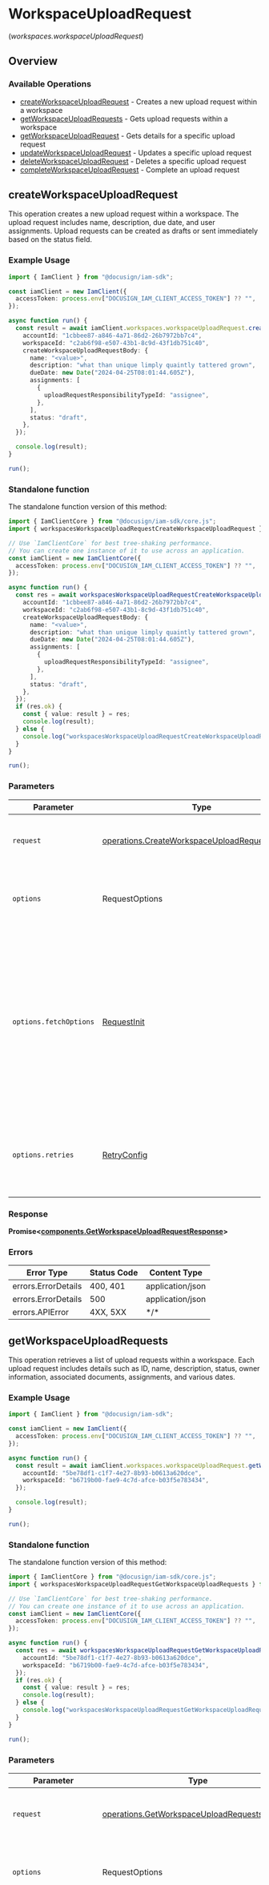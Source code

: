 # WorkspaceUploadRequest
(*workspaces.workspaceUploadRequest*)

## Overview

### Available Operations

* [createWorkspaceUploadRequest](#createworkspaceuploadrequest) - Creates a new upload request within a workspace
* [getWorkspaceUploadRequests](#getworkspaceuploadrequests) - Gets upload requests within a workspace
* [getWorkspaceUploadRequest](#getworkspaceuploadrequest) - Gets details for a specific upload request
* [updateWorkspaceUploadRequest](#updateworkspaceuploadrequest) - Updates a specific upload request
* [deleteWorkspaceUploadRequest](#deleteworkspaceuploadrequest) - Deletes a specific upload request
* [completeWorkspaceUploadRequest](#completeworkspaceuploadrequest) - Complete an upload request

## createWorkspaceUploadRequest

This operation creates a new upload request within a workspace. The upload request includes name, description, due date, and user assignments. Upload requests can be created as drafts or sent immediately based on the status field.

### Example Usage

<!-- UsageSnippet language="typescript" operationID="createWorkspaceUploadRequest" method="post" path="/v1/accounts/{accountId}/workspaces/{workspaceId}/upload-requests" -->
```typescript
import { IamClient } from "@docusign/iam-sdk";

const iamClient = new IamClient({
  accessToken: process.env["DOCUSIGN_IAM_CLIENT_ACCESS_TOKEN"] ?? "",
});

async function run() {
  const result = await iamClient.workspaces.workspaceUploadRequest.createWorkspaceUploadRequest({
    accountId: "1cbbee87-a846-4a71-86d2-26b7972bb7c4",
    workspaceId: "c2ab6f98-e507-43b1-8c9d-43f1db751c40",
    createWorkspaceUploadRequestBody: {
      name: "<value>",
      description: "what than unique limply quaintly tattered grown",
      dueDate: new Date("2024-04-25T08:01:44.605Z"),
      assignments: [
        {
          uploadRequestResponsibilityTypeId: "assignee",
        },
      ],
      status: "draft",
    },
  });

  console.log(result);
}

run();
```

### Standalone function

The standalone function version of this method:

```typescript
import { IamClientCore } from "@docusign/iam-sdk/core.js";
import { workspacesWorkspaceUploadRequestCreateWorkspaceUploadRequest } from "@docusign/iam-sdk/funcs/workspacesWorkspaceUploadRequestCreateWorkspaceUploadRequest.js";

// Use `IamClientCore` for best tree-shaking performance.
// You can create one instance of it to use across an application.
const iamClient = new IamClientCore({
  accessToken: process.env["DOCUSIGN_IAM_CLIENT_ACCESS_TOKEN"] ?? "",
});

async function run() {
  const res = await workspacesWorkspaceUploadRequestCreateWorkspaceUploadRequest(iamClient, {
    accountId: "1cbbee87-a846-4a71-86d2-26b7972bb7c4",
    workspaceId: "c2ab6f98-e507-43b1-8c9d-43f1db751c40",
    createWorkspaceUploadRequestBody: {
      name: "<value>",
      description: "what than unique limply quaintly tattered grown",
      dueDate: new Date("2024-04-25T08:01:44.605Z"),
      assignments: [
        {
          uploadRequestResponsibilityTypeId: "assignee",
        },
      ],
      status: "draft",
    },
  });
  if (res.ok) {
    const { value: result } = res;
    console.log(result);
  } else {
    console.log("workspacesWorkspaceUploadRequestCreateWorkspaceUploadRequest failed:", res.error);
  }
}

run();
```

### Parameters

| Parameter                                                                                                                                                                      | Type                                                                                                                                                                           | Required                                                                                                                                                                       | Description                                                                                                                                                                    |
| ------------------------------------------------------------------------------------------------------------------------------------------------------------------------------ | ------------------------------------------------------------------------------------------------------------------------------------------------------------------------------ | ------------------------------------------------------------------------------------------------------------------------------------------------------------------------------ | ------------------------------------------------------------------------------------------------------------------------------------------------------------------------------ |
| `request`                                                                                                                                                                      | [operations.CreateWorkspaceUploadRequestRequest](../../models/operations/createworkspaceuploadrequestrequest.md)                                                               | :heavy_check_mark:                                                                                                                                                             | The request object to use for the request.                                                                                                                                     |
| `options`                                                                                                                                                                      | RequestOptions                                                                                                                                                                 | :heavy_minus_sign:                                                                                                                                                             | Used to set various options for making HTTP requests.                                                                                                                          |
| `options.fetchOptions`                                                                                                                                                         | [RequestInit](https://developer.mozilla.org/en-US/docs/Web/API/Request/Request#options)                                                                                        | :heavy_minus_sign:                                                                                                                                                             | Options that are passed to the underlying HTTP request. This can be used to inject extra headers for examples. All `Request` options, except `method` and `body`, are allowed. |
| `options.retries`                                                                                                                                                              | [RetryConfig](../../lib/utils/retryconfig.md)                                                                                                                                  | :heavy_minus_sign:                                                                                                                                                             | Enables retrying HTTP requests under certain failure conditions.                                                                                                               |

### Response

**Promise\<[components.GetWorkspaceUploadRequestResponse](../../models/components/getworkspaceuploadrequestresponse.md)\>**

### Errors

| Error Type          | Status Code         | Content Type        |
| ------------------- | ------------------- | ------------------- |
| errors.ErrorDetails | 400, 401            | application/json    |
| errors.ErrorDetails | 500                 | application/json    |
| errors.APIError     | 4XX, 5XX            | \*/\*               |

## getWorkspaceUploadRequests

This operation retrieves a list of upload requests within a workspace. Each upload request includes details such as ID, name, description, status, owner information, associated documents, assignments, and various dates.

### Example Usage

<!-- UsageSnippet language="typescript" operationID="getWorkspaceUploadRequests" method="get" path="/v1/accounts/{accountId}/workspaces/{workspaceId}/upload-requests" -->
```typescript
import { IamClient } from "@docusign/iam-sdk";

const iamClient = new IamClient({
  accessToken: process.env["DOCUSIGN_IAM_CLIENT_ACCESS_TOKEN"] ?? "",
});

async function run() {
  const result = await iamClient.workspaces.workspaceUploadRequest.getWorkspaceUploadRequests({
    accountId: "5be78df1-c1f7-4e27-8b93-b0613a620dce",
    workspaceId: "b6719b00-fae9-4c7d-afce-b03f5e783434",
  });

  console.log(result);
}

run();
```

### Standalone function

The standalone function version of this method:

```typescript
import { IamClientCore } from "@docusign/iam-sdk/core.js";
import { workspacesWorkspaceUploadRequestGetWorkspaceUploadRequests } from "@docusign/iam-sdk/funcs/workspacesWorkspaceUploadRequestGetWorkspaceUploadRequests.js";

// Use `IamClientCore` for best tree-shaking performance.
// You can create one instance of it to use across an application.
const iamClient = new IamClientCore({
  accessToken: process.env["DOCUSIGN_IAM_CLIENT_ACCESS_TOKEN"] ?? "",
});

async function run() {
  const res = await workspacesWorkspaceUploadRequestGetWorkspaceUploadRequests(iamClient, {
    accountId: "5be78df1-c1f7-4e27-8b93-b0613a620dce",
    workspaceId: "b6719b00-fae9-4c7d-afce-b03f5e783434",
  });
  if (res.ok) {
    const { value: result } = res;
    console.log(result);
  } else {
    console.log("workspacesWorkspaceUploadRequestGetWorkspaceUploadRequests failed:", res.error);
  }
}

run();
```

### Parameters

| Parameter                                                                                                                                                                      | Type                                                                                                                                                                           | Required                                                                                                                                                                       | Description                                                                                                                                                                    |
| ------------------------------------------------------------------------------------------------------------------------------------------------------------------------------ | ------------------------------------------------------------------------------------------------------------------------------------------------------------------------------ | ------------------------------------------------------------------------------------------------------------------------------------------------------------------------------ | ------------------------------------------------------------------------------------------------------------------------------------------------------------------------------ |
| `request`                                                                                                                                                                      | [operations.GetWorkspaceUploadRequestsRequest](../../models/operations/getworkspaceuploadrequestsrequest.md)                                                                   | :heavy_check_mark:                                                                                                                                                             | The request object to use for the request.                                                                                                                                     |
| `options`                                                                                                                                                                      | RequestOptions                                                                                                                                                                 | :heavy_minus_sign:                                                                                                                                                             | Used to set various options for making HTTP requests.                                                                                                                          |
| `options.fetchOptions`                                                                                                                                                         | [RequestInit](https://developer.mozilla.org/en-US/docs/Web/API/Request/Request#options)                                                                                        | :heavy_minus_sign:                                                                                                                                                             | Options that are passed to the underlying HTTP request. This can be used to inject extra headers for examples. All `Request` options, except `method` and `body`, are allowed. |
| `options.retries`                                                                                                                                                              | [RetryConfig](../../lib/utils/retryconfig.md)                                                                                                                                  | :heavy_minus_sign:                                                                                                                                                             | Enables retrying HTTP requests under certain failure conditions.                                                                                                               |

### Response

**Promise\<[components.GetWorkspaceUploadRequestsResponse](../../models/components/getworkspaceuploadrequestsresponse.md)\>**

### Errors

| Error Type          | Status Code         | Content Type        |
| ------------------- | ------------------- | ------------------- |
| errors.ErrorDetails | 400, 401            | application/json    |
| errors.ErrorDetails | 500                 | application/json    |
| errors.APIError     | 4XX, 5XX            | \*/\*               |

## getWorkspaceUploadRequest

This operation retrieves details about a specific upload request within a workspace. The response includes comprehensive information about the upload request including status, assigned users, associated documents, owner details, and various dates.

### Example Usage

<!-- UsageSnippet language="typescript" operationID="getWorkspaceUploadRequest" method="get" path="/v1/accounts/{accountId}/workspaces/{workspaceId}/upload-requests/{uploadRequestId}" -->
```typescript
import { IamClient } from "@docusign/iam-sdk";

const iamClient = new IamClient({
  accessToken: process.env["DOCUSIGN_IAM_CLIENT_ACCESS_TOKEN"] ?? "",
});

async function run() {
  const result = await iamClient.workspaces.workspaceUploadRequest.getWorkspaceUploadRequest({
    accountId: "7c24b49f-1dcd-49f1-be71-5b7d65118ca4",
    workspaceId: "0d068551-32a6-491f-8107-a554d3760bc6",
    uploadRequestId: "291c9759-17f1-4e96-8db4-c006050dc1c8",
  });

  console.log(result);
}

run();
```

### Standalone function

The standalone function version of this method:

```typescript
import { IamClientCore } from "@docusign/iam-sdk/core.js";
import { workspacesWorkspaceUploadRequestGetWorkspaceUploadRequest } from "@docusign/iam-sdk/funcs/workspacesWorkspaceUploadRequestGetWorkspaceUploadRequest.js";

// Use `IamClientCore` for best tree-shaking performance.
// You can create one instance of it to use across an application.
const iamClient = new IamClientCore({
  accessToken: process.env["DOCUSIGN_IAM_CLIENT_ACCESS_TOKEN"] ?? "",
});

async function run() {
  const res = await workspacesWorkspaceUploadRequestGetWorkspaceUploadRequest(iamClient, {
    accountId: "7c24b49f-1dcd-49f1-be71-5b7d65118ca4",
    workspaceId: "0d068551-32a6-491f-8107-a554d3760bc6",
    uploadRequestId: "291c9759-17f1-4e96-8db4-c006050dc1c8",
  });
  if (res.ok) {
    const { value: result } = res;
    console.log(result);
  } else {
    console.log("workspacesWorkspaceUploadRequestGetWorkspaceUploadRequest failed:", res.error);
  }
}

run();
```

### Parameters

| Parameter                                                                                                                                                                      | Type                                                                                                                                                                           | Required                                                                                                                                                                       | Description                                                                                                                                                                    |
| ------------------------------------------------------------------------------------------------------------------------------------------------------------------------------ | ------------------------------------------------------------------------------------------------------------------------------------------------------------------------------ | ------------------------------------------------------------------------------------------------------------------------------------------------------------------------------ | ------------------------------------------------------------------------------------------------------------------------------------------------------------------------------ |
| `request`                                                                                                                                                                      | [operations.GetWorkspaceUploadRequestRequest](../../models/operations/getworkspaceuploadrequestrequest.md)                                                                     | :heavy_check_mark:                                                                                                                                                             | The request object to use for the request.                                                                                                                                     |
| `options`                                                                                                                                                                      | RequestOptions                                                                                                                                                                 | :heavy_minus_sign:                                                                                                                                                             | Used to set various options for making HTTP requests.                                                                                                                          |
| `options.fetchOptions`                                                                                                                                                         | [RequestInit](https://developer.mozilla.org/en-US/docs/Web/API/Request/Request#options)                                                                                        | :heavy_minus_sign:                                                                                                                                                             | Options that are passed to the underlying HTTP request. This can be used to inject extra headers for examples. All `Request` options, except `method` and `body`, are allowed. |
| `options.retries`                                                                                                                                                              | [RetryConfig](../../lib/utils/retryconfig.md)                                                                                                                                  | :heavy_minus_sign:                                                                                                                                                             | Enables retrying HTTP requests under certain failure conditions.                                                                                                               |

### Response

**Promise\<[components.GetWorkspaceUploadRequestResponse](../../models/components/getworkspaceuploadrequestresponse.md)\>**

### Errors

| Error Type          | Status Code         | Content Type        |
| ------------------- | ------------------- | ------------------- |
| errors.ErrorDetails | 400, 401            | application/json    |
| errors.ErrorDetails | 500                 | application/json    |
| errors.APIError     | 4XX, 5XX            | \*/\*               |

## updateWorkspaceUploadRequest

This operation updates a specific upload request within a workspace. Only draft upload requests can be edited. The editable fields are name, description, due date, and status. Status changes are restricted - only transitions from draft to in_progress are allowed. Attempting to update a non-draft upload request will result in an INVALID_STATUS error. Attempting an invalid status change will result in an INVALID_STATUS_CHANGE error.

### Example Usage

<!-- UsageSnippet language="typescript" operationID="updateWorkspaceUploadRequest" method="put" path="/v1/accounts/{accountId}/workspaces/{workspaceId}/upload-requests/{uploadRequestId}" -->
```typescript
import { IamClient } from "@docusign/iam-sdk";

const iamClient = new IamClient({
  accessToken: process.env["DOCUSIGN_IAM_CLIENT_ACCESS_TOKEN"] ?? "",
});

async function run() {
  const result = await iamClient.workspaces.workspaceUploadRequest.updateWorkspaceUploadRequest({
    accountId: "caf60771-df4b-4068-9ca5-0e088e4b6ebc",
    workspaceId: "da4b7335-e975-49b8-9307-923a86c3b10f",
    uploadRequestId: "5d8c2cfe-7346-46e3-a188-681b6aadfcc3",
    updateWorkspaceUploadRequestBody: {
      name: "<value>",
      description: "at providence phew furthermore save digitize than how circa never",
      status: "overdue",
      dueDate: "<value>",
    },
  });

  console.log(result);
}

run();
```

### Standalone function

The standalone function version of this method:

```typescript
import { IamClientCore } from "@docusign/iam-sdk/core.js";
import { workspacesWorkspaceUploadRequestUpdateWorkspaceUploadRequest } from "@docusign/iam-sdk/funcs/workspacesWorkspaceUploadRequestUpdateWorkspaceUploadRequest.js";

// Use `IamClientCore` for best tree-shaking performance.
// You can create one instance of it to use across an application.
const iamClient = new IamClientCore({
  accessToken: process.env["DOCUSIGN_IAM_CLIENT_ACCESS_TOKEN"] ?? "",
});

async function run() {
  const res = await workspacesWorkspaceUploadRequestUpdateWorkspaceUploadRequest(iamClient, {
    accountId: "caf60771-df4b-4068-9ca5-0e088e4b6ebc",
    workspaceId: "da4b7335-e975-49b8-9307-923a86c3b10f",
    uploadRequestId: "5d8c2cfe-7346-46e3-a188-681b6aadfcc3",
    updateWorkspaceUploadRequestBody: {
      name: "<value>",
      description: "at providence phew furthermore save digitize than how circa never",
      status: "overdue",
      dueDate: "<value>",
    },
  });
  if (res.ok) {
    const { value: result } = res;
    console.log(result);
  } else {
    console.log("workspacesWorkspaceUploadRequestUpdateWorkspaceUploadRequest failed:", res.error);
  }
}

run();
```

### Parameters

| Parameter                                                                                                                                                                      | Type                                                                                                                                                                           | Required                                                                                                                                                                       | Description                                                                                                                                                                    |
| ------------------------------------------------------------------------------------------------------------------------------------------------------------------------------ | ------------------------------------------------------------------------------------------------------------------------------------------------------------------------------ | ------------------------------------------------------------------------------------------------------------------------------------------------------------------------------ | ------------------------------------------------------------------------------------------------------------------------------------------------------------------------------ |
| `request`                                                                                                                                                                      | [operations.UpdateWorkspaceUploadRequestRequest](../../models/operations/updateworkspaceuploadrequestrequest.md)                                                               | :heavy_check_mark:                                                                                                                                                             | The request object to use for the request.                                                                                                                                     |
| `options`                                                                                                                                                                      | RequestOptions                                                                                                                                                                 | :heavy_minus_sign:                                                                                                                                                             | Used to set various options for making HTTP requests.                                                                                                                          |
| `options.fetchOptions`                                                                                                                                                         | [RequestInit](https://developer.mozilla.org/en-US/docs/Web/API/Request/Request#options)                                                                                        | :heavy_minus_sign:                                                                                                                                                             | Options that are passed to the underlying HTTP request. This can be used to inject extra headers for examples. All `Request` options, except `method` and `body`, are allowed. |
| `options.retries`                                                                                                                                                              | [RetryConfig](../../lib/utils/retryconfig.md)                                                                                                                                  | :heavy_minus_sign:                                                                                                                                                             | Enables retrying HTTP requests under certain failure conditions.                                                                                                               |

### Response

**Promise\<[components.GetWorkspaceUploadRequestResponse](../../models/components/getworkspaceuploadrequestresponse.md)\>**

### Errors

| Error Type          | Status Code         | Content Type        |
| ------------------- | ------------------- | ------------------- |
| errors.ErrorDetails | 400, 401            | application/json    |
| errors.ErrorDetails | 500                 | application/json    |
| errors.APIError     | 4XX, 5XX            | \*/\*               |

## deleteWorkspaceUploadRequest

This operation deletes a specific upload request within a workspace. Upload requests cannot be deleted if they are complete or have associated documents.

### Example Usage

<!-- UsageSnippet language="typescript" operationID="deleteWorkspaceUploadRequest" method="delete" path="/v1/accounts/{accountId}/workspaces/{workspaceId}/upload-requests/{uploadRequestId}" -->
```typescript
import { IamClient } from "@docusign/iam-sdk";

const iamClient = new IamClient({
  accessToken: process.env["DOCUSIGN_IAM_CLIENT_ACCESS_TOKEN"] ?? "",
});

async function run() {
  await iamClient.workspaces.workspaceUploadRequest.deleteWorkspaceUploadRequest({
    accountId: "4911c672-2369-401a-b334-65cc19aa9316",
    workspaceId: "1886fee0-c032-4423-a512-78c15992cb4d",
    uploadRequestId: "81d3b642-96bd-4b5e-822b-5a5ebc552ab2",
  });


}

run();
```

### Standalone function

The standalone function version of this method:

```typescript
import { IamClientCore } from "@docusign/iam-sdk/core.js";
import { workspacesWorkspaceUploadRequestDeleteWorkspaceUploadRequest } from "@docusign/iam-sdk/funcs/workspacesWorkspaceUploadRequestDeleteWorkspaceUploadRequest.js";

// Use `IamClientCore` for best tree-shaking performance.
// You can create one instance of it to use across an application.
const iamClient = new IamClientCore({
  accessToken: process.env["DOCUSIGN_IAM_CLIENT_ACCESS_TOKEN"] ?? "",
});

async function run() {
  const res = await workspacesWorkspaceUploadRequestDeleteWorkspaceUploadRequest(iamClient, {
    accountId: "4911c672-2369-401a-b334-65cc19aa9316",
    workspaceId: "1886fee0-c032-4423-a512-78c15992cb4d",
    uploadRequestId: "81d3b642-96bd-4b5e-822b-5a5ebc552ab2",
  });
  if (res.ok) {
    const { value: result } = res;
    
  } else {
    console.log("workspacesWorkspaceUploadRequestDeleteWorkspaceUploadRequest failed:", res.error);
  }
}

run();
```

### Parameters

| Parameter                                                                                                                                                                      | Type                                                                                                                                                                           | Required                                                                                                                                                                       | Description                                                                                                                                                                    |
| ------------------------------------------------------------------------------------------------------------------------------------------------------------------------------ | ------------------------------------------------------------------------------------------------------------------------------------------------------------------------------ | ------------------------------------------------------------------------------------------------------------------------------------------------------------------------------ | ------------------------------------------------------------------------------------------------------------------------------------------------------------------------------ |
| `request`                                                                                                                                                                      | [operations.DeleteWorkspaceUploadRequestRequest](../../models/operations/deleteworkspaceuploadrequestrequest.md)                                                               | :heavy_check_mark:                                                                                                                                                             | The request object to use for the request.                                                                                                                                     |
| `options`                                                                                                                                                                      | RequestOptions                                                                                                                                                                 | :heavy_minus_sign:                                                                                                                                                             | Used to set various options for making HTTP requests.                                                                                                                          |
| `options.fetchOptions`                                                                                                                                                         | [RequestInit](https://developer.mozilla.org/en-US/docs/Web/API/Request/Request#options)                                                                                        | :heavy_minus_sign:                                                                                                                                                             | Options that are passed to the underlying HTTP request. This can be used to inject extra headers for examples. All `Request` options, except `method` and `body`, are allowed. |
| `options.retries`                                                                                                                                                              | [RetryConfig](../../lib/utils/retryconfig.md)                                                                                                                                  | :heavy_minus_sign:                                                                                                                                                             | Enables retrying HTTP requests under certain failure conditions.                                                                                                               |

### Response

**Promise\<void\>**

### Errors

| Error Type          | Status Code         | Content Type        |
| ------------------- | ------------------- | ------------------- |
| errors.ErrorDetails | 400, 401            | application/json    |
| errors.ErrorDetails | 500                 | application/json    |
| errors.APIError     | 4XX, 5XX            | \*/\*               |

## completeWorkspaceUploadRequest

This operation completes a specific upload request within a workspace and is intended to be called by the user completing the upload request. Only upload requests that are in progress can be completed.

### Example Usage

<!-- UsageSnippet language="typescript" operationID="completeWorkspaceUploadRequest" method="post" path="/v1/accounts/{accountId}/workspaces/{workspaceId}/upload-requests/{uploadRequestId}/actions/complete" -->
```typescript
import { IamClient } from "@docusign/iam-sdk";

const iamClient = new IamClient({
  accessToken: process.env["DOCUSIGN_IAM_CLIENT_ACCESS_TOKEN"] ?? "",
});

async function run() {
  await iamClient.workspaces.workspaceUploadRequest.completeWorkspaceUploadRequest({
    accountId: "66e3adbf-237a-4dc6-a239-f5b562487126",
    workspaceId: "d44b9cea-0e4e-45ec-8c2f-4e0ce9729584",
    uploadRequestId: "ecdb900d-7e60-4a2c-8e83-0252dc622fcb",
  });


}

run();
```

### Standalone function

The standalone function version of this method:

```typescript
import { IamClientCore } from "@docusign/iam-sdk/core.js";
import { workspacesWorkspaceUploadRequestCompleteWorkspaceUploadRequest } from "@docusign/iam-sdk/funcs/workspacesWorkspaceUploadRequestCompleteWorkspaceUploadRequest.js";

// Use `IamClientCore` for best tree-shaking performance.
// You can create one instance of it to use across an application.
const iamClient = new IamClientCore({
  accessToken: process.env["DOCUSIGN_IAM_CLIENT_ACCESS_TOKEN"] ?? "",
});

async function run() {
  const res = await workspacesWorkspaceUploadRequestCompleteWorkspaceUploadRequest(iamClient, {
    accountId: "66e3adbf-237a-4dc6-a239-f5b562487126",
    workspaceId: "d44b9cea-0e4e-45ec-8c2f-4e0ce9729584",
    uploadRequestId: "ecdb900d-7e60-4a2c-8e83-0252dc622fcb",
  });
  if (res.ok) {
    const { value: result } = res;
    
  } else {
    console.log("workspacesWorkspaceUploadRequestCompleteWorkspaceUploadRequest failed:", res.error);
  }
}

run();
```

### Parameters

| Parameter                                                                                                                                                                      | Type                                                                                                                                                                           | Required                                                                                                                                                                       | Description                                                                                                                                                                    |
| ------------------------------------------------------------------------------------------------------------------------------------------------------------------------------ | ------------------------------------------------------------------------------------------------------------------------------------------------------------------------------ | ------------------------------------------------------------------------------------------------------------------------------------------------------------------------------ | ------------------------------------------------------------------------------------------------------------------------------------------------------------------------------ |
| `request`                                                                                                                                                                      | [operations.CompleteWorkspaceUploadRequestRequest](../../models/operations/completeworkspaceuploadrequestrequest.md)                                                           | :heavy_check_mark:                                                                                                                                                             | The request object to use for the request.                                                                                                                                     |
| `options`                                                                                                                                                                      | RequestOptions                                                                                                                                                                 | :heavy_minus_sign:                                                                                                                                                             | Used to set various options for making HTTP requests.                                                                                                                          |
| `options.fetchOptions`                                                                                                                                                         | [RequestInit](https://developer.mozilla.org/en-US/docs/Web/API/Request/Request#options)                                                                                        | :heavy_minus_sign:                                                                                                                                                             | Options that are passed to the underlying HTTP request. This can be used to inject extra headers for examples. All `Request` options, except `method` and `body`, are allowed. |
| `options.retries`                                                                                                                                                              | [RetryConfig](../../lib/utils/retryconfig.md)                                                                                                                                  | :heavy_minus_sign:                                                                                                                                                             | Enables retrying HTTP requests under certain failure conditions.                                                                                                               |

### Response

**Promise\<void\>**

### Errors

| Error Type          | Status Code         | Content Type        |
| ------------------- | ------------------- | ------------------- |
| errors.ErrorDetails | 400, 401            | application/json    |
| errors.ErrorDetails | 500                 | application/json    |
| errors.APIError     | 4XX, 5XX            | \*/\*               |